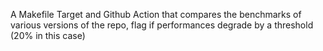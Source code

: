 A Makefile Target and Github Action that compares the benchmarks of various versions of the repo, flag if performances degrade by a threshold (20% in this case)
